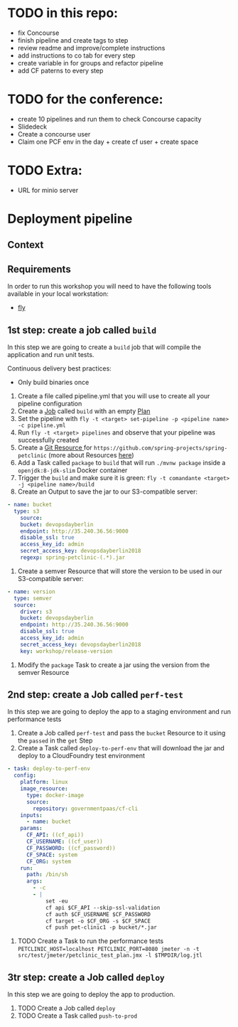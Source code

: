 # TODO in this repo:
- fix Concourse
- finish pipeline and create tags to step
- review readme and improve/complete instructions
- add instructions to co tab for every step
- create variable in for groups and refactor pipeline
- add CF paterns to every step

# TODO for the conference:
- create 10 pipelines and run them to check Concourse capacity
- Slidedeck
- Create a concourse user
- Claim one PCF env in the day + create cf user + create space

# TODO Extra:
- URL for minio server

# Deployment pipeline

## Context

## Requirements
In order to run this workshop you will need to have the following tools available in your local workstation:
- [fly](https://concourse-ci.org/download.html)

## 1st step: create a job called `build`
In this step we are going to create a `build` job that will compile the application and run unit tests.

Continuous delivery best practices:
- Only build binaries once

1. Create a file called pipeline.yml that you will use to create all your pipeline configuration
1. Create a [Job](https://concourse-ci.org/jobs.html) called `build` with an empty [Plan](https://concourse-ci.org/jobs.html#job-plan)
1. Set the pipeline with `fly -t <target> set-pipeline -p <pipeline name> -c pipeline.yml`
1. Run `fly -t <target> pipelines` and observe that your pipeline was successfully created
1. Create a [ Git Resource ](https://github.com/concourse/git-resource) for `https://github.com/spring-projects/spring-petclinic` (more about Resources [here](https://concourse-ci.org/resources.html))
1. Add a Task called `package` to `build` that will run `./mvnw package` inside a `openjdk:8-jdk-slim` Docker container
1. Trigger the `build` and make sure it is green: `fly -t comandante <target> -j <pipeline name>/build`
1. Create an Output to save the jar to our S3-compatible server:

```yaml
- name: bucket
  type: s3
    source:
    bucket: devopsdayberlin
    endpoint: http://35.240.36.56:9000
    disable_ssl: true
    access_key_id: admin
    secret_access_key: devopsdayberlin2018
    regexp: spring-petclinic-(.*).jar
```
1. Create a semver Resource that will store the version to be used in our S3-compatible server:
```yaml
- name: version
  type: semver
  source:
    driver: s3
    bucket: devopsdayberlin
    endpoint: http://35.240.36.56:9000
    disable_ssl: true
    access_key_id: admin
    secret_access_key: devopsdayberlin2018
    key: workshop/release-version
```
1. Modify the `package` Task to create a jar using the version from the semver Resource

## 2nd step: create a Job called `perf-test`
In this step we are going to deploy the app to a staging environment and run performance tests

1. Create a Job called `perf-test` and pass the `bucket` Resource to it using the `passed` in the `get` Step
1. Create a Task called `deploy-to-perf-env` that will download the jar and deploy to a CloudFoundry test environment 

```yaml
- task: deploy-to-perf-env
  config:
    platform: linux
    image_resource:
      type: docker-image
      source:
        repository: governmentpaas/cf-cli
    inputs:
      - name: bucket
    params:
      CF_API: ((cf_api))
      CF_USERNAME: ((cf_user))
      CF_PASSWORD: ((cf_password))
      CF_SPACE: system
      CF_ORG: system
    run:
      path: /bin/sh
      args:
        - -c
        - |
            set -eu
            cf api $CF_API --skip-ssl-validation
            cf auth $CF_USERNAME $CF_PASSWORD
            cf target -o $CF_ORG -s $CF_SPACE
            cf push pet-clinic1 -p bucket/*.jar
```
1. TODO Create a Task to run the performance tests `PETCLINIC_HOST=localhost PETCLINIC_PORT=8080 jmeter -n -t src/test/jmeter/petclinic_test_plan.jmx -l $TMPDIR/log.jtl`

## 3tr step: create a Job called `deploy`
In this step we are going to deploy the app to production.

1. TODO Create a Job called `deploy`
1. TODO Create a Task called `push-to-prod`
